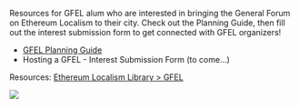 Resources for GFEL alum who are interested in bringing the General Forum on Ethereum Localism to their city. Check out the Planning Guide, then fill out the interest submission form to get connected with GFEL organizers!

- [GFEL Planning Guide](https://docs.google.com/document/d/11Cwsk4MaRzYysADmczofbqSRcyvtvCugc360KoDlCkc/edit?usp=sharing)
- Hosting a GFEL - Interest Submission Form (to come...)

Resources:
[Ethereum Localism Library > GFEL](library/GFEL)

![](assets/gfel24-panel.jpeg)